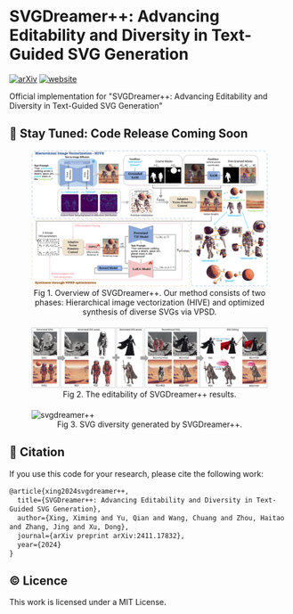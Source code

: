 # SVGDreamer++: Advancing Editability and Diversity in Text-Guided SVG Generation

[![arXiv](https://img.shields.io/badge/arXiv-2411.17832-b31b1b.svg)](https://arxiv.org/abs/2411.17832)
[![website](https://img.shields.io/badge/Website-Gitpage-4CCD99)](https://github.com/ximinng/SVGDreamerV2)

Official implementation for "SVGDreamer++: Advancing Editability and Diversity in Text-Guided SVG Generation"

## 🚀 Stay Tuned: Code Release Coming Soon

<figure style="margin-bottom: 20px;">
  <img src="./assets/method.png" alt="svgdreamer++">
  <figcaption style="text-align: center;">
    Fig 1. Overview of SVGDreamer++. Our method consists of two phases: Hierarchical image vectorization (HIVE) and optimized synthesis of diverse SVGs via VPSD.
  </figcaption>
</figure>

<figure style="margin-bottom: 20px;">
  <img src="./assets/editable_illustrate.png" alt="svgdreamer++">
  <figcaption style="text-align: center;">
    Fig 2. The editability of SVGDreamer++ results.
  </figcaption>
</figure>

<figure>
  <img src="./assets/results_1.png" alt="svgdreamer++">
  <figcaption style="text-align: center;">
    Fig 3. SVG diversity generated by SVGDreamer++.
  </figcaption>
</figure>


## :paperclip: Citation

If you use this code for your research, please cite the following work:

```
@article{xing2024svgdreamer++,
  title={SVGDreamer++: Advancing Editability and Diversity in Text-Guided SVG Generation},
  author={Xing, Ximing and Yu, Qian and Wang, Chuang and Zhou, Haitao and Zhang, Jing and Xu, Dong},
  journal={arXiv preprint arXiv:2411.17832},
  year={2024}
}
```

## :copyright: Licence

This work is licensed under a MIT License.